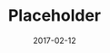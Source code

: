 ---
layout: post
title: Placeholder
image: http://via.placeholder.com/440x300
caption: Lorem ipsum dolor sit amet, consectetur adipiscing elit. 
date: 2017-02-12
tags: []
---